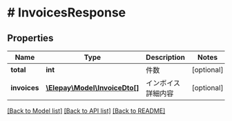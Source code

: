 # # InvoicesResponse

## Properties

Name | Type | Description | Notes
------------ | ------------- | ------------- | -------------
**total** | **int** | 件数 | [optional]
**invoices** | [**\Elepay\Model\InvoiceDto[]**](InvoiceDto.md) | インボイス詳細内容 | [optional]

[[Back to Model list]](../../README.md#models) [[Back to API list]](../../README.md#endpoints) [[Back to README]](../../README.md)
